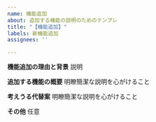 ```yaml
---
name: 機能追加
about: 追加する機能の説明のためのテンプレ
title: "【機能追加】"
labels: 新機能追加
assignees: ''

---
```


**機能追加の理由と背景**
説明

**追加する機能の概要**
明瞭簡潔な説明を心がけること

**考えうる代替案**
明瞭簡潔な説明を心がけること

**その他**
任意
